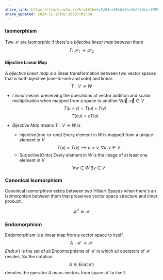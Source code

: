 ```yaml
---
share_link: https://share.note.sx/krv181he#yEgR1nxEELB5Gn/AbPrLALbr8HDNKqHmtk1eQOVEEc4
share_updated: 2024-11-13T01:16:07+02:00
---
```


### Isomorphism
Two ${} \mathcal{H} {}$ are Isomorphic if there's a *bijective linear map* between them
$$T: \ \mathcal{H}_1 \rightarrow \mathcal{H}_2$$
#### Bijective Linear Map
A *bijective linear map* is a linear transformation between two vector spaces that is both bijective (one-to-one and onto) and linear. 
$$T : V \rightarrow W$$
- *Linear* means preserving the operations of vector addition and scalar multiplication when mapped from a space to another ${} \forall \vec{u}, \vec{v} \in V {}$
$$T(u+v) = T(u) + T(v)$$
$$T(cu) = cT(u)$$

- *Bijective Map* means ${} T : V \rightarrow W {}$ is
	- Injective(one-to-one) Every element in $W {}$ is mapped from a unique element in ${} V {}$
	$$T(u) = T(v) \implies u = v, \ \forall u, v \in V$$
	- Surjective(Onto) Every element in $W {}$ is the image of at least one element in $V$ 
	$$\forall w \in W \ \exists v \in V$$
### Canonical Isomorphism
Canonical Isomorphism exists between two Hilbert Spaces when there's an Isomorphism between them that preserves vector space structure and inner product.

$$\mathcal{H}^* \cong \mathcal{H}$$

### Endomorphism
Endomorphism is a linear map from a vector space to itself.
$$A: \mathcal{H} \rightarrow \mathcal{H}$$
${} End(\mathcal{H})$ is the set of all Endomorphisms of ${} \mathcal{H}$ in which all operators of ${} \mathcal{H} {}$ resides. So  the notation
$$A \in End(\mathcal{H})$$
denotes the operator *A* maps vectors from space ${} \mathcal{H} {}$ to itself.